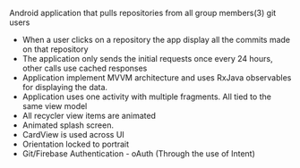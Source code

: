 Android application that pulls repositories from all group members(3) git users
- When a user clicks on a repository the app display all the commits made on that repository
- The application only sends the initial requests once every 24 hours, other calls use cached responses
- Application implement MVVM architecture and uses RxJava observables for displaying the data.
- Application uses one activity with multiple fragments. All tied to the same view model
- All recycler view items are animated
- Animated splash screen.
- CardView is used across UI
- Orientation locked to portrait
- Git/Firebase Authentication - oAuth (Through the use of Intent)
